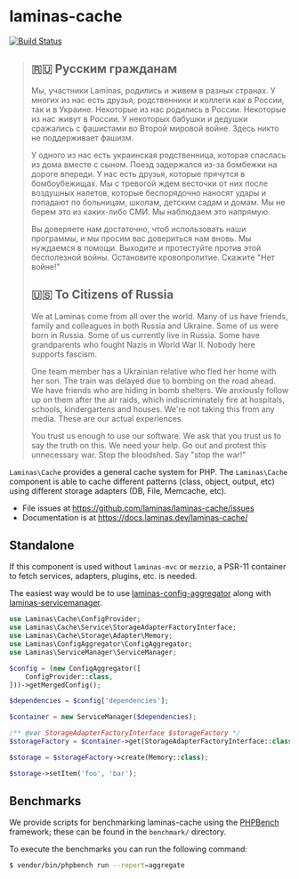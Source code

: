 # laminas-cache

[![Build Status](https://github.com/laminas/laminas-cache/actions/workflows/continuous-integration.yml/badge.svg)](https://github.com/laminas/laminas-cache/actions/workflows/continuous-integration.yml)

> ## 🇷🇺 Русским гражданам
> 
> Мы, участники Laminas, родились и живем в разных странах. У многих из нас есть друзья, родственники и коллеги как в России, так и в Украине. Некоторые из нас родились в России. Некоторые из нас живут в России. У некоторых бабушки и дедушки сражались с фашистами во Второй мировой войне. Здесь никто не поддерживает фашизм.
> 
> У одного из нас есть украинская родственница, которая спаслась из дома вместе с сыном. Поезд задержался из-за бомбежки на дороге впереди. У нас есть друзья, которые прячутся в бомбоубежищах. Мы с тревогой ждем весточки от них после воздушных налетов, которые беспорядочно наносят удары и попадают по больницам, школам, детским садам и домам. Мы не берем это из каких-либо СМИ. Мы наблюдаем это напрямую.
> 
> Вы доверяете нам достаточно, чтоб использовать наши программы, и мы просим вас довериться нам вновь. Мы нуждаемся в помощи. Выходите и протестуйте против этой бесполезной войны. Остановите кровопролитие. Скажите "Нет войне!"
> 
> ## 🇺🇸 To Citizens of Russia
> 
> We at Laminas come from all over the world. Many of us have friends, family and colleagues in both Russia and Ukraine. Some of us were born in Russia. Some of us currently live in Russia. Some have grandparents who fought Nazis in World War II. Nobody here supports fascism.
> 
> One team member has a Ukrainian relative who fled her home with her son. The train was delayed due to bombing on the road ahead. We have friends who are hiding in bomb shelters. We anxiously follow up on them after the air raids, which indiscriminately fire at hospitals, schools, kindergartens and houses. We're not taking this from any media. These are our actual experiences.
> 
> You trust us enough to use our software. We ask that you trust us to say the truth on this. We need your help. Go out and protest this unnecessary war. Stop the bloodshed. Say "stop the war!"

`Laminas\Cache` provides a general cache system for PHP. The `Laminas\Cache` component
is able to cache different patterns (class, object, output, etc) using different
storage adapters (DB, File, Memcache, etc).

- File issues at https://github.com/laminas/laminas-cache/issues
- Documentation is at https://docs.laminas.dev/laminas-cache/

## Standalone

If this component is used without `laminas-mvc` or `mezzio`, a PSR-11 container to fetch services, adapters, plugins, etc. is needed.

The easiest way would be to use [laminas-config-aggregator](https://docs.laminas.dev/laminas-config-aggregator/) along with [laminas-servicemanager](https://docs.laminas.dev/laminas-servicemanager/).

```php
use Laminas\Cache\ConfigProvider;
use Laminas\Cache\Service\StorageAdapterFactoryInterface;
use Laminas\Cache\Storage\Adapter\Memory;
use Laminas\ConfigAggregator\ConfigAggregator;
use Laminas\ServiceManager\ServiceManager;

$config = (new ConfigAggregator([
    ConfigProvider::class,
]))->getMergedConfig();

$dependencies = $config['dependencies'];

$container = new ServiceManager($dependencies);

/** @var StorageAdapterFactoryInterface $storageFactory */
$storageFactory = $container->get(StorageAdapterFactoryInterface::class);

$storage = $storageFactory->create(Memory::class);

$storage->setItem('foo', 'bar');
```

## Benchmarks

We provide scripts for benchmarking laminas-cache using the
[PHPBench](https://github.com/phpbench/phpbench) framework; these can be
found in the `benchmark/` directory.

To execute the benchmarks you can run the following command:

```bash
$ vendor/bin/phpbench run --report=aggregate
```
